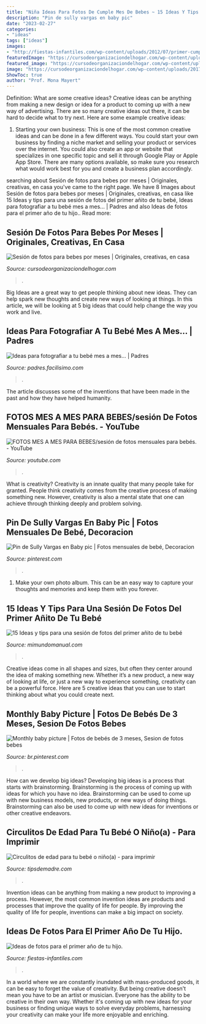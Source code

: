 ```yaml
---
title: "Niña Ideas Para Fotos De Cumple Mes De Bebes ~ 15 Ideas Y Tips Para Una Sesión De Fotos Del Primer Añito De Tu Bebé"
description: "Pin de sully vargas en baby pic"
date: "2023-02-27"
categories:
- "ideas"
tags: ["ideas"]
images:
- "http://fiestas-infantiles.com/wp-content/uploads/2012/07/primer-cumpleanos-del-bebe.jpg"
featuredImage: "https://cursodeorganizaciondelhogar.com/wp-content/uploads/2017/08/ideas-para-la-fotografía-que-enmarca-los-primeros-doce-meses-del-bebe-8.jpg"
featured_image: "https://cursodeorganizaciondelhogar.com/wp-content/uploads/2017/08/ideas-para-la-fotografía-que-enmarca-los-primeros-doce-meses-del-bebe-8.jpg"
image: "https://cursodeorganizaciondelhogar.com/wp-content/uploads/2017/08/ideas-para-la-fotografía-que-enmarca-los-primeros-doce-meses-del-bebe-8.jpg"
ShowToc: true
author: "Prof. Mona Mayert"
---
```



Definition: What are some creative ideas?
Creative ideas can be anything from making a new design or idea for a product to coming up with a new way of advertising. There are so many creative ideas out there, it can be hard to decide what to try next. Here are some example creative ideas:
1. Starting your own business: This is one of the most common creative ideas and can be done in a few different ways. You could start your own business by finding a niche market and selling your product or services over the internet. You could also create an app or website that specializes in one specific topic and sell it through Google Play or Apple App Store. There are many options available, so make sure you research what would work best for you and create a business plan accordingly.


	

		
searching about Sesión de fotos para bebes por meses | Originales, creativas, en casa you've came to the right page. We have 8 Images about Sesión de fotos para bebes por meses | Originales, creativas, en casa like 15 Ideas y tips para una sesión de fotos del primer añito de tu bebé, Ideas para fotografiar a tu bebé mes a mes... | Padres and also Ideas de fotos para el primer año de tu hijo.. Read more:
		
    
## Sesión De Fotos Para Bebes Por Meses | Originales, Creativas, En Casa

<img loading=lazy src="https://cursodeorganizaciondelhogar.com/wp-content/uploads/2017/08/ideas-para-la-fotografía-que-enmarca-los-primeros-doce-meses-del-bebe-8.jpg" onerror="this.onerror=null;this.src='https://tse1.mm.bing.net/th?id=OIP.3tui6diBMlBuU9AhaemKnAHaLV&amp;pid=15.1';" alt="Sesión de fotos para bebes por meses | Originales, creativas, en casa">

_Source: cursodeorganizaciondelhogar.com_

>. 

	

Big Ideas are a great way to get people thinking about new ideas. They can help spark new thoughts and create new ways of looking at things. In this article, we will be looking at 5 big ideas that could help change the way you work and live.

    
## Ideas Para Fotografiar A Tu Bebé Mes A Mes... | Padres

<img loading=lazy src="https://3.bp.blogspot.com/-z8SmcBl4t2U/VMFrzv80SuI/AAAAAAAAA6I/pI0QuqD8UcM/s900/080912_Monthly-Baby-Photos-1-Year-Collage-e1344525949878.jpg" onerror="this.onerror=null;this.src='https://tse1.mm.bing.net/th?id=OIP.aaDDJd3-z0pjfZcESp6FPwAAAA&amp;pid=15.1';" alt="Ideas para fotografiar a tu bebé mes a mes... | Padres">

_Source: padres.facilisimo.com_

>. 

	

The article discusses some of the inventions that have been made in the past and how they have helped humanity.

    
## FOTOS MES A MES PARA BEBES/sesión De Fotos Mensuales Para Bebés. - YouTube

<img loading=lazy src="https://i.ytimg.com/vi/AaLO7wa5aP8/maxresdefault.jpg" onerror="this.onerror=null;this.src='https://tse2.mm.bing.net/th?id=OIP.k2AX3U942H3B7V3cpl75hAHaEK&amp;pid=15.1';" alt="FOTOS MES A MES PARA BEBES/sesión de fotos mensuales para bebés. - YouTube">

_Source: youtube.com_

>. 

	

What is creativity?
Creativity is an innate quality that many people take for granted. People think creativity comes from the creative process of making something new. However, creativity is also a mental state that one can achieve through thinking deeply and problem solving.

    
## Pin De Sully Vargas En Baby Pic | Fotos Mensuales De Bebé, Decoracion

<img loading=lazy src="https://i.pinimg.com/originals/75/72/68/757268db4361812a728cc0e943ec81f3.jpg" onerror="this.onerror=null;this.src='https://tse3.mm.bing.net/th?id=OIP.Wg6sX944DtXax0hOI6htfQHaJ4&amp;pid=15.1';" alt="Pin de Sully Vargas en Baby pic | Fotos mensuales de bebé, Decoracion">

_Source: pinterest.com_

>. 

	

1. Make your own photo album. This can be an easy way to capture your thoughts and memories and keep them with you forever.

    
## 15 Ideas Y Tips Para Una Sesión De Fotos Del Primer Añito De Tu Bebé

<img loading=lazy src="https://4.bp.blogspot.com/-VzmX-T63QC4/WxRBraapT3I/AAAAAAAA4rI/wjbDPwIRgFAq3Omm9WXJvI7zPbTHQSGOgCLcBGAs/s320/ideas-para-tomar-fotos-a-tu-bebe-cumple-mes5.jpg" onerror="this.onerror=null;this.src='https://tse4.mm.bing.net/th?id=OIP.TedBKxDMXS6WAK2-qWxL_AAAAA&amp;pid=15.1';" alt="15 Ideas y tips para una sesión de fotos del primer añito de tu bebé">

_Source: mimundomanual.com_

>. 

	

Creative ideas come in all shapes and sizes, but often they center around the idea of making something new. Whether it’s a new product, a new way of looking at life, or just a new way to experience something, creativity can be a powerful force. Here are 5 creative ideas that you can use to start thinking about what you could create next.

    
## Monthly Baby Picture | Fotos De Bebés De 3 Meses, Sesion De Fotos Bebes

<img loading=lazy src="https://i.pinimg.com/736x/2e/de/46/2ede46ce07ed1a26e67e527ce1ed6bb2.jpg" onerror="this.onerror=null;this.src='https://tse2.mm.bing.net/th?id=OIP.xb4QzBRl0NNKA_Kvy5VhzgHaLL&amp;pid=15.1';" alt="Monthly baby picture | Fotos de bebés de 3 meses, Sesion de fotos bebes">

_Source: br.pinterest.com_

>. 

	

How can we develop big ideas?
Developing big ideas is a process that starts with brainstorming. Brainstorming is the process of coming up with ideas for which you have no idea. Brainstorming can be used to come up with new business models, new products, or new ways of doing things. Brainstorming can also be used to come up with new ideas for inventions or other creative endeavors.

    
## Circulitos De Edad Para Tu Bebé O Niño(a) - Para Imprimir

<img loading=lazy src="http://tipsdemadre.com/wp-content/uploads/2015/09/circulo_nina02_meses.jpg" onerror="this.onerror=null;this.src='https://tse4.mm.bing.net/th?id=OIP.KhF5REATEfkEQ5zbY_UfAQHaJl&amp;pid=15.1';" alt="Circulitos de edad para tu bebé o niño(a) - para imprimir">

_Source: tipsdemadre.com_

>. 

	

Invention ideas can be anything from making a new product to improving a process. However, the most common invention ideas are products and processes that improve the quality of life for people. By improving the quality of life for people, inventions can make a big impact on society.

    
## Ideas De Fotos Para El Primer Año De Tu Hijo.

<img loading=lazy src="http://fiestas-infantiles.com/wp-content/uploads/2012/07/primer-cumpleanos-del-bebe.jpg" onerror="this.onerror=null;this.src='https://tse4.mm.bing.net/th?id=OIP.hhlEE15MgpNT7tcgQKgnUAHaLj&amp;pid=15.1';" alt="Ideas de fotos para el primer año de tu hijo.">

_Source: fiestas-infantiles.com_

>. 

	

In a world where we are constantly inundated with mass-produced goods, it can be easy to forget the value of creativity. But being creative doesn't mean you have to be an artist or musician. Everyone has the ability to be creative in their own way. Whether it's coming up with new ideas for your business or finding unique ways to solve everyday problems, harnessing your creativity can make your life more enjoyable and enriching.

